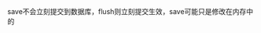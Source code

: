 save不会立刻提交到数据库，flush则立刻提交生效，save可能只是修改在内存中的
<!--stackedit_data:
eyJoaXN0b3J5IjpbLTExMzYyNTc4ODZdfQ==
-->